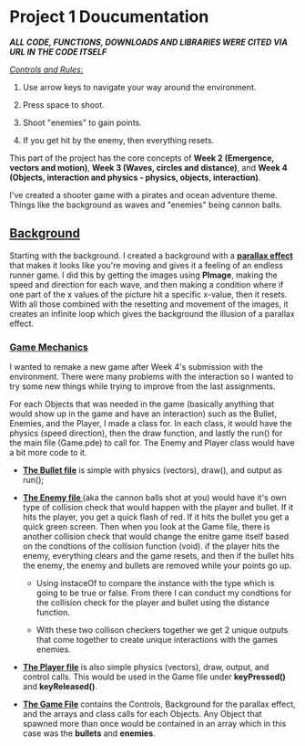 # Project 1 Doucumentation

***ALL CODE, FUNCTIONS, DOWNLOADS AND LIBRARIES WERE CITED VIA URL IN THE CODE ITSELF***

*<u>Controls and Rules:</u>*

1. Use arrow keys to navigate your way around the environment.

2. Press space to shoot.

3. Shoot "enemies" to gain points.

4. If you get hit by the enemy, then everything resets.

This part of the project has the core concepts of **Week 2 (Emergence, vectors and motion)**, **Week 3 (Waves, circles and distance)**, and **Week 4 (Objects, interaction and physics - physics, objects, interaction)**.



I've created a shooter game with a pirates and ocean adventure theme. Things like the background as waves and "enemies" being cannon balls.



## <u>Background</u>

Starting with the background. I created a background with a **<u>parallax effect</u>** that makes it looks like you're moving and gives it a feeling of an endless runner game. I did this by getting the images using **PImage**, making the speed and direction for each wave, and then making a condition where if one part of the x values of the picture hit a specific x-value, then it resets. With all those combined with the resetting and movement of the images, it creates an infinite loop which gives the background the illusion of a parallax effect. 



### <u>Game Mechanics</u>

I wanted to remake a new game after Week 4's submission with the environment. There were many problems with the interaction so I wanted to try some new things while trying to improve from the last assignments.



For each Objects that was needed in the game (basically anything that would show up in the game and have an interaction) such as the Bullet, Enemies, and the Player, I made a class for. In each class, it would have the physics (speed direction), then the draw function, and lastly the run() for the main file (Game.pde) to call for. The Enemy and Player class would have a bit more code to it. 

* **<u>The Bullet file</u>** is simple with physics (vectors), draw(), and output as run();

* **<u>The Enemy file </u>**(aka the cannon balls shot at you) would have it's own type of collision check that would happen with the player and bullet. If it hits the player, you get a quick flash of red. If it hits the bullet you get a quick green screen. Then when you look at the Game file, there is another collision check that would change the enitre game itself based on the condtions of the collision function (void). if the player hits the enemy, everything clears and the game resets, and then if the bullet hits the enemy, the enemy and bullets are removed while your points go up. 
  
  * Using instaceOf to compare the instance with the type which is going to be true or false. From there I can conduct my condtions for the collision check for the player and bullet using the distance function.
  
  * With these two collison checkers together we get 2 unique outputs that come together to create unique interactions with the games enemies.

* **<u>The Player file</u>** is also simple physics (vectors), draw, output, and control calls. This would be used in the Game file under **keyPressed()** and **keyReleased()**.

* **<u>The Game File</u>** contains the Controls, Background for the parallax effect, and the arrays and class calls for each Objects. Any Object that spawned more than once would be contained in an array which in this case was the **bullets** and **enemies**. 
